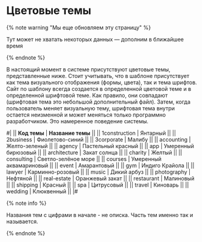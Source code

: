 # Цветовые темы

{% note warning "Мы еще обновляем эту страницу" %}

Тут может не хватать некоторых данных — дополним в ближайшее время

{% endnote %}

В настоящий момент в системе присутствуют цветовые темы, представленные ниже. Стоит учитывать, что в шаблоне присутствует как тема визуального отображения (формы, цвета), так и тема шрифтов. Сайт по шаблону всегда создается в определенной цветовой теме и в определенной шрифтовой теме. Как правило, они совпадают (шрифтовая тема это небольшой дополнительный файл). Затем, когда пользователь меняет визуальную тему, шрифтовая тема внутри остается неизменной и может меняться только программно разработчиком. Это намеренное поведение системы.

#|
|| **Код темы** | **Название темы** ||
|| 1construction | Янтарный ||
|| 2business | Фиолетово-синий ||
|| 3corporate | Малибу ||
|| accounting | Желто-зеленый ||
|| agency | Пастельный красный ||
|| app | Умеренный бирюзовый ||
|| architecture | Закат солнца ||
|| charity | Желтый ||
|| consulting | Светло-зелёное море ||
|| courses | Умеренный аквамариновый ||
|| event | Амарантовый ||
|| gym | Индиго Крайола ||
|| lawyer | Карминно-розовый ||
|| music | Дикий арбуз ||
|| photography | Нефтяной ||
|| real-estate | Оранжевый закат ||
|| restaurant | Малиновый ||
|| shipping | Красный ||
|| spa | Цитрусовый ||
|| travel | Киноварь ||
|| wedding | Клюквенный ||
|#

{% note info %}

Названия тем с цифрами в начале - не описка. Часть тем именно так и называется.

{% endnote %}